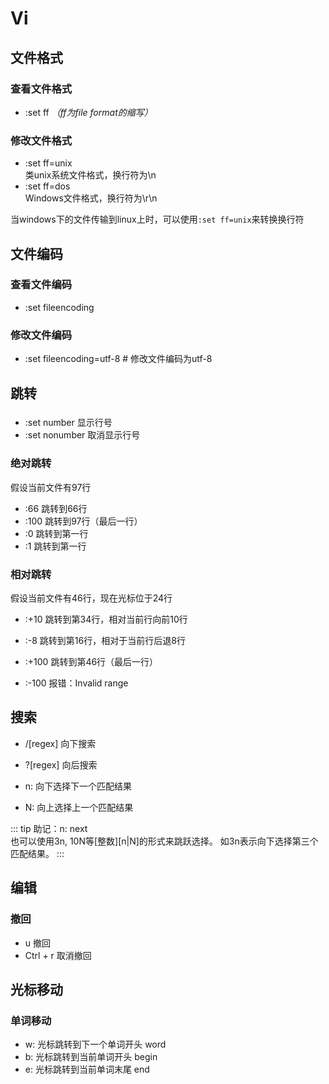 # Vi

## 文件格式

### 查看文件格式

- :set ff *（ff为file format的缩写）*  


### 修改文件格式

- :set ff=unix        
    类unix系统文件格式，换行符为\n
- :set ff=dos         
    Windows文件格式，换行符为\r\n

当windows下的文件传输到linux上时，可以使用`:set ff=unix`来转换换行符

## 文件编码

### 查看文件编码

- :set fileencoding

### 修改文件编码

- :set fileencoding=utf-8     # 修改文件编码为utf-8

## 跳转

### 

- :set number
    显示行号
- :set nonumber
    取消显示行号

### 绝对跳转

假设当前文件有97行

- :66      跳转到66行
- :100     跳转到97行（最后一行）
- :0       跳转到第一行
- :1       跳转到第一行

### 相对跳转

假设当前文件有46行，现在光标位于24行

- :+10     跳转到第34行，相对当前行向前10行
- :-8      跳转到第16行，相对于当前行后退8行

- :+100    跳转到第46行（最后一行）
- :-100    报错：Invalid range

## 搜索


- /[regex]    向下搜索
- ?[regex]    向后搜索

- n: 向下选择下一个匹配结果
- N: 向上选择上一个匹配结果

::: tip
助记：n: next  
也可以使用3n, 10N等[整数][n|N]的形式来跳跃选择。
如3n表示向下选择第三个匹配结果。
:::

## 编辑

### 撤回

- u            撤回
- Ctrl + r     取消撤回

## 光标移动

### 单词移动

- w: 光标跳转到下一个单词开头         word
- b: 光标跳转到当前单词开头           begin
- e: 光标跳转到当前单词末尾           end

